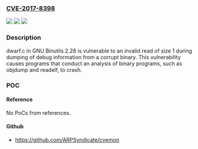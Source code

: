 ### [CVE-2017-8398](https://cve.mitre.org/cgi-bin/cvename.cgi?name=CVE-2017-8398)
![](https://img.shields.io/static/v1?label=Product&message=n%2Fa&color=blue)
![](https://img.shields.io/static/v1?label=Version&message=n%2Fa&color=blue)
![](https://img.shields.io/static/v1?label=Vulnerability&message=n%2Fa&color=brighgreen)

### Description

dwarf.c in GNU Binutils 2.28 is vulnerable to an invalid read of size 1 during dumping of debug information from a corrupt binary. This vulnerability causes programs that conduct an analysis of binary programs, such as objdump and readelf, to crash.

### POC

#### Reference
No PoCs from references.

#### Github
- https://github.com/ARPSyndicate/cvemon


